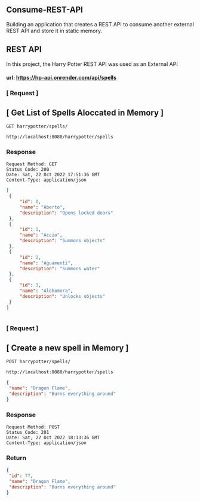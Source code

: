 ## Consume-REST-API
Building an application that creates a REST API to consume another external REST API and store it in static memory.


## REST API
In this project, the Harry Potter REST API was used as an External API
#### url: https://hp-api.onrender.com/api/spells

### [ Request ]
## [ Get List of Spells Aloccated in Memory ]
`GET harrypotter/spells/`

   `http://localhost:8080/harrypotter/spells`
   
### Response

    Request Method: GET
    Status Code: 200
    Date: Sat, 22 Oct 2022 17:51:36 GMT
    Content-Type: application/json

   ```json
  [
    {
        "id": 0,
        "name": "Aberto",
        "description": "Opens locked doors"
    },
    {
        "id": 1,
        "name": "Accio",
        "description": "Summons objects"
    },
    {
        "id": 2,
        "name": "Aguamenti",
        "description": "Summons water"
    },
    {
        "id": 3,
        "name": "Alohomora",
        "description": "Unlocks objects"
    }
  ]
    
```

### [ Request ]
## [ Create a new spell in Memory ]

`POST harrypotter/spells/`

   `http://localhost:8080/harrypotter/spells`
    
    
   ```json
   {
    "name": "Dragon Flame",
    "description": "Burns everything around"
   }
   ```
### Response

    Request Method: POST
    Status Code: 201
    Date: Sat, 22 Oct 2022 18:13:36 GMT
    Content-Type: application/json
    
### Return

   ```json
   {
    "id": 77,
    "name": "Dragon Flame",
    "description": "Burns everything around"
   }
   ```
   

    
